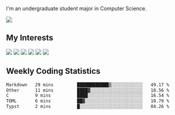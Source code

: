 I'm an undergraduate student major in Computer Science.

![](https://github-readme-stats.vercel.app/api?username=littzhch&theme=radical)

## My Interests

![](https://img.shields.io/badge/Python-3776AB?style=flat&labelColor=FFD43B&logoColor=3776AB&logo=python)
![](https://img.shields.io/badge/C-00599C?style=flat&labelColor=01427d&logoColor=6295cb&logo=c)
![](https://img.shields.io/badge/Rust-ffffff?style=flat&labelColor=ffffff&logoColor=000000&logo=rust)
![](https://img.shields.io/badge/LaTeX-008080?style=flat&labelColor=eeece5&logoColor=008080&logo=latex)
![](https://img.shields.io/badge/OpenGL-5487b2?style=flat&labelColor=ffffff&logoColor=5487b2&logo=opengl)
![](https://img.shields.io/badge/archlinux-1793d1?style=flat&labelColor=333333&logoColor=1793d1&logo=archlinux)

## Weekly Coding Statistics
<!--START_SECTION:waka-->

```txt
Markdown   29 mins         ████████████▒░░░░░░░░░░░░   49.17 %
Other      11 mins         ████▓░░░░░░░░░░░░░░░░░░░░   18.56 %
C          9 mins          ████░░░░░░░░░░░░░░░░░░░░░   16.54 %
TOML       6 mins          ██▓░░░░░░░░░░░░░░░░░░░░░░   10.79 %
Typst      2 mins          █░░░░░░░░░░░░░░░░░░░░░░░░   04.26 %
```

<!--END_SECTION:waka-->
